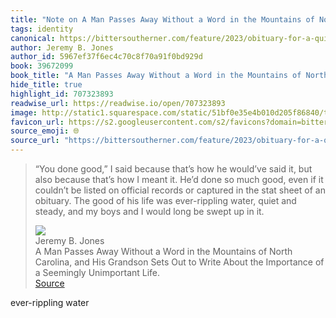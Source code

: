 ```yaml
---
title: "Note on A Man Passes Away Without a Word in the Mountains of North Carolina, and His Grandson Sets Out to Write About the Importance of a Seemingly Unimportant Life. via Jeremy B. Jones"
tags: identity
canonical: https://bittersoutherner.com/feature/2023/obituary-for-a-quiet-life
author: Jeremy B. Jones
author_id: 5967ef37f6ec4c70c8f70a91f0bd929d
book: 39672099
book_title: "A Man Passes Away Without a Word in the Mountains of North Carolina, and His Grandson Sets Out to Write About the Importance of a Seemingly Unimportant Life."
hide_title: true
highlight_id: 707323893
readwise_url: https://readwise.io/open/707323893
image: http://static1.squarespace.com/static/51bf0e35e4b010d205f86840/t/645d4f15681dc8700eec2356/1683836698601/harrell20%2Bcopy.jpg?format=1500w
favicon_url: https://s2.googleusercontent.com/s2/favicons?domain=bittersoutherner.com
source_emoji: 🌐
source_url: "https://bittersoutherner.com/feature/2023/obituary-for-a-quiet-life#:~:text=%E2%80%9CYou%20done%20good%2C%E2%80%9D,up%20in%20it."
---
```


> “You done good,” I said because that’s how he would’ve said it, but also because that’s how I meant it. He’d done so much good, even if it couldn’t be listed on official records or captured in the stat sheet of an obituary. The good of his life was ever-rippling water, quiet and steady, and my boys and I would long be swept up in it.
> <div class="quoteback-footer"><div class="quoteback-avatar"><img class="mini-favicon" src="https://s2.googleusercontent.com/s2/favicons?domain=bittersoutherner.com"></div><div class="quoteback-metadata"><div class="metadata-inner"><span style="display:none">FROM:</span><div aria-label="Jeremy B. Jones" class="quoteback-author"> Jeremy B. Jones</div><div aria-label="A Man Passes Away Without a Word in the Mountains of North Carolina, and His Grandson Sets Out to Write About the Importance of a Seemingly Unimportant Life." class="quoteback-title"> A Man Passes Away Without a Word in the Mountains of North Carolina, and His Grandson Sets Out to Write About the Importance of a Seemingly Unimportant Life.</div></div></div><div class="quoteback-backlink"><a target="_blank" aria-label="go to the full text of this quotation" rel="noopener" href="https://bittersoutherner.com/feature/2023/obituary-for-a-quiet-life#:~:text=%E2%80%9CYou%20done%20good%2C%E2%80%9D,up%20in%20it." class="quoteback-arrow"> Source</a></div></div>

ever-rippling water